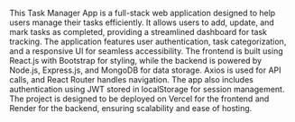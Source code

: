 This Task Manager App is a full-stack web application designed to help users manage their tasks efficiently. 
It allows users to add, update, and mark tasks as completed, providing a streamlined dashboard for task tracking. 
The application features user authentication, task categorization, and a responsive UI for seamless accessibility.
The frontend is built using React.js with Bootstrap for styling, while the backend is powered by Node.js, Express.js, and MongoDB for data storage. 
Axios is used for API calls, and React Router handles navigation. The app also includes authentication using JWT stored in localStorage for session management. 
The project is designed to be deployed on Vercel for the frontend and Render for the backend, ensuring scalability and ease of hosting.







